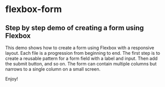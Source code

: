 # flexbox-form
## Step by step demo of creating a form using Flexbox
This demo shows how to create a form using Flexbox with a responsive layout. Each file is a progression from beginning to end. The first step is to create a reusable pattern for a form field with a label and input. Then add the submit button, and so on. The form can contain multiple columns but narrows to a single column on a small screen.

Enjoy!
